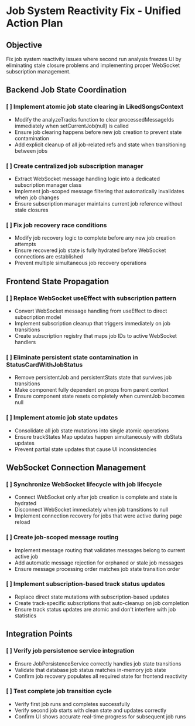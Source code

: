 # Job System Reactivity Fix - Unified Action Plan

## Objective
Fix job system reactivity issues where second run analysis freezes UI by eliminating stale closure problems and implementing proper WebSocket subscription management.

## Backend Job State Coordination

### [ ] Implement atomic job state clearing in LikedSongsContext
- Modify the analyzeTracks function to clear processedMessageIds immediately when setCurrentJob(null) is called
- Ensure job clearing happens before new job creation to prevent state contamination
- Add explicit cleanup of all job-related refs and state when transitioning between jobs

### [ ] Create centralized job subscription manager
- Extract WebSocket message handling logic into a dedicated subscription manager class
- Implement job-scoped message filtering that automatically invalidates when job changes
- Ensure subscription manager maintains current job reference without stale closures

### [ ] Fix job recovery race conditions
- Modify job recovery logic to complete before any new job creation attempts
- Ensure recovered job state is fully hydrated before WebSocket connections are established
- Prevent multiple simultaneous job recovery operations

## Frontend State Propagation

### [ ] Replace WebSocket useEffect with subscription pattern
- Convert WebSocket message handling from useEffect to direct subscription model
- Implement subscription cleanup that triggers immediately on job transitions
- Create subscription registry that maps job IDs to active WebSocket handlers

### [ ] Eliminate persistent state contamination in StatusCardWithJobStatus
- Remove persistentJob and persistentStats state that survives job transitions
- Make component fully dependent on props from parent context
- Ensure component state resets completely when currentJob becomes null

### [ ] Implement atomic job state updates
- Consolidate all job state mutations into single atomic operations
- Ensure trackStates Map updates happen simultaneously with dbStats updates
- Prevent partial state updates that cause UI inconsistencies

## WebSocket Connection Management

### [ ] Synchronize WebSocket lifecycle with job lifecycle
- Connect WebSocket only after job creation is complete and state is hydrated
- Disconnect WebSocket immediately when job transitions to null
- Implement connection recovery for jobs that were active during page reload

### [ ] Create job-scoped message routing
- Implement message routing that validates messages belong to current active job
- Add automatic message rejection for orphaned or stale job messages
- Ensure message processing order matches job state transition order

### [ ] Implement subscription-based track status updates
- Replace direct state mutations with subscription-based updates
- Create track-specific subscriptions that auto-cleanup on job completion
- Ensure track status updates are atomic and don't interfere with job statistics

## Integration Points

### [ ] Verify job persistence service integration
- Ensure JobPersistenceService correctly handles job state transitions
- Validate that database job status matches in-memory job state
- Confirm job recovery populates all required state for frontend reactivity

### [ ] Test complete job transition cycle
- Verify first job runs and completes successfully
- Verify second job starts with clean state and updates correctly
- Confirm UI shows accurate real-time progress for subsequent job runs